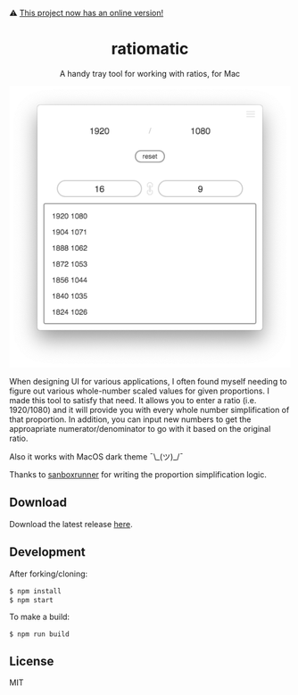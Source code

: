 ⚠️ [This project now has an online version!](https://github.com/christopherwk210/tophers-tools/tree/master/src/app/components/tools/math/ratios)

<h1 align="center">ratiomatic</h1>
<p align="center">A handy tray tool for working with ratios, for Mac</p>
<p align="center">
  <img src="screenshot.png" alt="ratiomatic-screenshot">
</p>

When designing UI for various applications, I often found myself needing to figure out various whole-number scaled values for given proportions. I made this tool to satisfy that need. It allows you to enter a ratio (i.e. 1920/1080) and it will provide you with every whole number simplification of that proportion. In addition, you can input new numbers to get the approapriate numerator/denominator to go with it based on the original ratio.

Also it works with MacOS dark theme ¯\\\_(ツ)\_/¯

Thanks to [sanboxrunner](https://github.com/sanboxrunner) for writing the proportion simplification logic.

## Download
Download the latest release [here](https://github.com/christopherwk210/ratiomatic/releases).

## Development
After forking/cloning:
```
$ npm install
$ npm start
```

To make a build:
```
$ npm run build
```

## License
MIT
